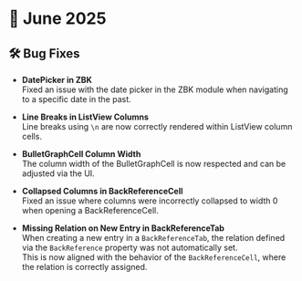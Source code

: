 # 📅 June 2025

## 🛠 Bug Fixes

- **DatePicker in ZBK**  
  Fixed an issue with the date picker in the ZBK module when navigating to a specific date in the past.

- **Line Breaks in ListView Columns**  
  Line breaks using `\n` are now correctly rendered within ListView column cells.

- **BulletGraphCell Column Width**  
  The column width of the BulletGraphCell is now respected and can be adjusted via the UI.

- **Collapsed Columns in BackReferenceCell**  
  Fixed an issue where columns were incorrectly collapsed to width 0 when opening a BackReferenceCell.

- **Missing Relation on New Entry in BackReferenceTab**  
  When creating a new entry in a `BackReferenceTab`, the relation defined via the `BackReference` property was not automatically set.  
  This is now aligned with the behavior of the `BackReferenceCell`, where the relation is correctly assigned.